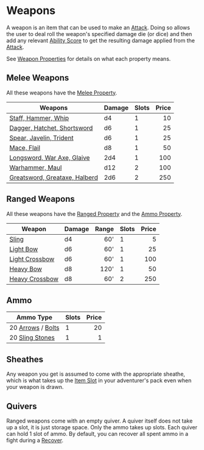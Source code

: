# Weapons

A weapon is an item that can be used to make an [Attack](../../Game%20Procedures/Attack.md). Doing so allows the user to deal roll the weapon's specified damage die (or dice) and then add any relevant [Ability Score](../../Player%20Characters/Chosen%20Statistics/Ability%20Scores.md) to get the resulting damage applied from the [Attack](../../Game%20Procedures/Attack.md).

See [Weapon Properties](Individual%20Item%20Cards/Weapons/Weapon%20Properties/Heavy%20X%20Property.md) for details on what each property means.
## Melee Weapons

All these weapons have the [Melee Property](Individual%20Item%20Cards/Weapons/Weapon%20Properties/Melee%20Property.md).

| Weapons                                                                                                       | Damage | Slots | Price |
| ------------------------------------------------------------------------------------------------------------- | ------ | ----- | ----: |
| [Staff, Hammer, Whip](Individual%20Item%20Cards/Weapons/Melee%20Weapons/Small%20Blunt%20Weapon.md)            | d4     | 1     |    10 |
| [Dagger, Hatchet, Shortsword](Individual%20Item%20Cards/Weapons/Melee%20Weapons/Small%20Bladed%20Weapon.md)   | d6     | 1     |    25 |
| [Spear, Javelin, Trident](Individual%20Item%20Cards/Weapons/Melee%20Weapons/Throwable%20Weapon.md)            | d6     | 1     |    25 |
| [Mace, Flail](Individual%20Item%20Cards/Weapons/Melee%20Weapons/Medium%20Blunt%20Weapon.md)                   | d8     | 1     |    50 |
| [Longsword, War Axe, Glaive](Individual%20Item%20Cards/Weapons/Melee%20Weapons/Medium%20Bladed%20Weapon.md)   | 2d4    | 1     |   100 |
| [Warhammer, Maul](Individual%20Item%20Cards/Weapons/Melee%20Weapons/Large%20Blunt%20Weapon.md)                | d12    | 2     |   100 |
| [Greatsword, Greataxe, Halberd](Individual%20Item%20Cards/Weapons/Melee%20Weapons/Large%20Bladed%20Weapon.md) | 2d6    | 2     |   250 |
## Ranged Weapons

All these weapons have the [Ranged Property](Individual%20Item%20Cards/Weapons/Weapon%20Properties/Ranged%20Property.md) and the [Ammo Property](Individual%20Item%20Cards/Weapons/Weapon%20Properties/Ammo%20Property.md).

| Weapon                                                                                   | Damage | Range | Slots | Price |
| ---------------------------------------------------------------------------------------- | ------ | ----: | ----- | ----: |
| [Sling](Individual%20Item%20Cards/Weapons/Ranged%20Weapons/Sling.md)                     | d4     |   60' | 1     |     5 |
| [Light Bow](Individual%20Item%20Cards/Weapons/Ranged%20Weapons/Light%20Bow.md)           | d6     |   60' | 1     |    25 |
| [Light Crossbow](Individual%20Item%20Cards/Weapons/Ranged%20Weapons/Light%20Crossbow.md) | d6     |   60' | 1     |   100 |
| [Heavy Bow](Individual%20Item%20Cards/Weapons/Ranged%20Weapons/Heavy%20Bow.md)           | d8     |  120' | 1     |    50 |
| [Heavy Crossbow](Individual%20Item%20Cards/Weapons/Ranged%20Weapons/Heavy%20Crossbow.md) | d8     |   60' | 2     |   250 |
## Ammo

| Ammo Type                                                                                                    | Slots | Price |
| ------------------------------------------------------------------------------------------------------------ | ----- | ----: |
| 20 [Arrows](Individual%20Item%20Cards/Weapons/Ammo/Arrow.md) / [Bolts](Individual%20Item%20Cards/Weapons/Ammo/Bolt.md) | 1     |    20 |
| 20 [Sling Stones](Individual%20Item%20Cards/Weapons/Ammo/Sling%20Stone.md)                                          | 1     |     1 |
## Sheathes
Any weapon you get is assumed to come with the appropriate sheathe, which is what takes up the [Item Slot](../../Player%20Characters/Derived%20Statistics/Item%20Slots.md) in your adventurer's pack even when your weapon is drawn.
## Quivers
Ranged weapons come with an empty quiver. A quiver itself does not take up a slot, it is just storage space. Only the ammo takes up slots. Each quiver can hold 1 slot of ammo. By default, you can recover all spent ammo in a fight during a [Recover](../../Game%20Procedures/Delving.md#Recover).